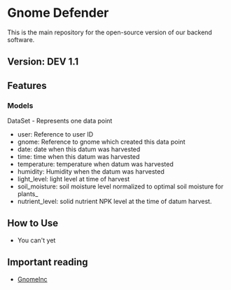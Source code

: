 # Gnome Defender

This is the main repository for the open-source version of our backend software.

## Version: DEV 1.1

## Features

### Models

DataSet - Represents one data point

- user: Reference to user ID
- gnome: Reference to gnome which created this data point
- date: date when this datum was harvested
- time: time when this datum was harvested
- temperature: temperature when datum was harvested
- humidity: Humidity when the datum was harvested
- light_level: light level at time of harvest
- soil_moisture: soil moisture level normalized to optimal soil moisture for plants_
- nutrient_level: solid nutrient NPK level at the time of datum harvest.

## How to Use

- You can't yet

## Important reading

- [GnomeInc](http://www.gnomeinc.com/)
